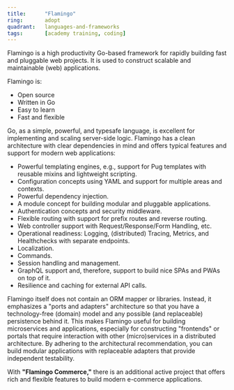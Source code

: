 ```yaml
---
title:      "Flamingo"
ring:       adopt
quadrant:   languages-and-frameworks
tags:       [academy training, coding]
---
```


Flamingo is a high productivity Go-based framework for rapidly building fast and pluggable web projects. It is used to construct scalable and maintainable (web) applications.

Flamingo is:

- Open source
- Written in Go
- Easy to learn
- Fast and flexible

Go, as a simple, powerful, and typesafe language, is excellent for implementing and scaling server-side logic. Flamingo has a clean architecture with clear dependencies in mind and offers typical features and support for modern web applications:

- Powerful templating engines, e.g., support for Pug templates with reusable mixins and lightweight scripting.
- Configuration concepts using YAML and support for multiple areas and contexts.
- Powerful dependency injection.
- A module concept for building modular and pluggable applications.
- Authentication concepts and security middleware.
- Flexible routing with support for prefix routes and reverse routing.
- Web controller support with Request/Response/Form Handling, etc.
- Operational readiness: Logging, (distributed) Tracing, Metrics, and Healthchecks with separate endpoints.
- Localization.
- Commands.
- Session handling and management.
- GraphQL support and, therefore, support to build nice SPAs and PWAs on top of it.
- Resilience and caching for external API calls.

Flamingo itself does not contain an ORM mapper or libraries. Instead, it emphasizes a "ports and adapters" architecture so that you have a technology-free (domain) model and any possible (and replaceable) persistence behind it. This makes Flamingo useful for building microservices and applications, especially for constructing "frontends" or portals that require interaction with other (micro)services in a distributed architecture. By adhering to the architectural recommendation, you can build modular applications with replaceable adapters that provide independent testability.

With **"Flamingo Commerce,"** there is an additional active project that offers rich and flexible features to build modern e-commerce applications.
